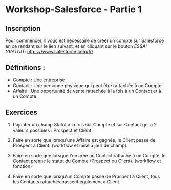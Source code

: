 # Workshop-Salesforce - Partie 1

## Inscription
Pour commencer, il vous est nécéssaire de créer un compte sur Salesforce en ce rendant sur le lien suivant, et en cliquant sur le bouton _ESSAI GRATUIT_: https://www.salesforce.com/fr/

## Définitions :
- Compte : Une entreprise
- Contact : Une personne physique qui peut être rattachée à un Compte
- Affaire : Une opportunité de vente rattachée à la fois à un Contact et à un Compte

## Exercices

1. Rajouter un champ Statut à la fois sur Compte et sur Contact qui a 2 valeurs possibles : Prospect et Client.

2. Faire en sorte que lorsqu'une Affaire est gagnée, le Client passe de Prospect à Client.
(workflow et mise à jour de champ).

3. Faire en sorte que lorsque l'on crée un Contact rattaché à un Compte, le Contact prenne le statut du Compte (Prospect ou Client).
(workflow et fonction)

4. Faire en sorte que lorsqu'un Compte passe de Prospect à Client, tous les Contacts rattachés passent également à Client.
